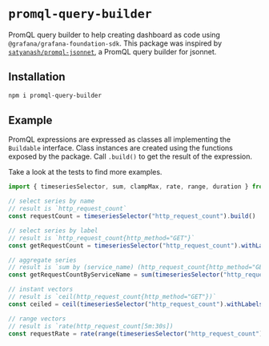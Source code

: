 # `promql-query-builder`

PromQL query builder to help creating dashboard as code using `@grafana/grafana-foundation-sdk`.
This package was inspired by [`satyanash/promql-jsonnet`](https://github.com/satyanash/promql-jsonnet), a PromQL
query builder for jsonnet.

## Installation

```bash
npm i promql-query-builder
```

## Example

PromQL expressions are expressed as classes all implementing the `Buildable` interface.
Class instances are created using the functions exposed by the package.
Call `.build()` to get the result of the expression.

Take a look at the tests to find more examples.

```typescript
import { timeseriesSelector, sum, clampMax, rate, range, duration } from "promql-query-builder"

// select series by name
// result is `http_request_count`
const requestCount = timeseriesSelector("http_request_count").build()

// select series by label
// result is `http_request_count{http_method="GET"}`
const getRequestCount = timeseriesSelector("http_request_count").withLabels({ http_method: "GET" }).build()

// aggregate series
// result is `sum by (service_name) (http_request_count{http_method="GET"})`
const getRequestCountByServiceName = sum(timeseriesSelector("http_request_count").withLabels({ http_method: "GET" })).by([ "service_name" ]).build()

// instant vectors 
// result is `ceil(http_request_count{http_method="GET"})`
const ceiled = ceil(timeseriesSelector("http_request_count").withLabels({ http_method: "GET" })).build()

// range vectors
// result is `rate(http_request_count[5m:30s])
const requestRate = rate(range(timeseriesSelector("http_request_count")), [ duration.minutes(5), duration.seconds(30) ]).build()
```